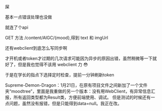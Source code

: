 屎

基本一点错误处理也没做

就连了个api

GET 方法 /content/AIGC/{mood},得到 text 和 imgUrl

还有webclient到底怎么写同步啊

才开机或者token才过期的几次请求可能因为异步的原因出错，虽然稍微等一下就好了，但是我也觉得不该用 webclient 力 😳

于是在学长的指点下选择定时检查，提前一分钟刷新token

Supreme-Demon-Dragon：1月21日，在原有项目文件之间新加了一个文件夹“moodtree”，里面是我重做的另一个版本：没有用WebClient，有异常信息汇报，所有返回类型都为Result类，方便前端使用、调试。
但是测试的时候还有一点问题，虽然没有报错，但是只能得到data=null。我正在改。

